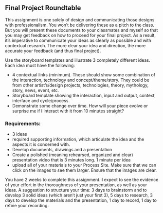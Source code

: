 ## Final Project Roundtable

This assignment is one solely of design and communicating those designs with professionalism. You won’t be delivering these as a pitch to the class. But you will present these documents to your classmates and myself so that you may get feedback on how to proceed for your final project. As a result, it’s imperative to communicate your ideas as clearly as possible and with contextual research. The more clear your idea and direction, the more accurate your feedback (and thus final project).

Use the storyboard templates and illustrate 3 completely different ideas. Each idea must have the following: 

*	4 contextual links (minimum). These should show some combination of the interaction, technology and concept/theme/story. They could be from other artist’s/design projects, technologies, theory, mythology, story, news, event, etc.
*	Storyboard template showing the interaction, input and output, context, interface and cycle/process.
*	Demonstrate some change over time. How will your piece evolve or surprise me if I interact with it from 10 minutes straight?

### Requirements: 
*	3 ideas
*	required supporting information, which articulate the idea and the aspects it is concerned with.
*	Develop documents, drawings and a presentation
* 	Create a polished (meaning rehearsed, organized and clear) presentation video that is 3 minutes long. 1 minute per idea
*	upload all of your materials to your Process Site. Make sure that we can click on the images to see them larger. Ensure that the images are clear.


You have 2 weeks to complete this assignment. I expect to see the evidence of your effort in the thoroughness of your presentation, as well as your ideas. A suggestion to structure your time: 3 days to brainstorm and to develop 3 solid ideas (which aren’t just your first 3), 5 days to research, 3 days to develop the materials and the presentation, 1 day to record, 1 day to refine your recording. 
